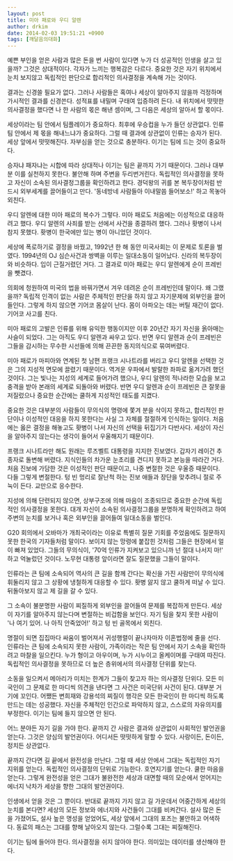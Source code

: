 ```yaml
---
layout: post
title: 미아 패로와 우디 알렌
author: drkim
date: 2014-02-03 19:51:21 +0900
tags: [깨달음의대화]
---
```

  


예쁜 부인을 얻은 사람과 많은 돈을 번 사람이 있다면 누가 더 성공적인 인생을 살고 있을까? 그것은 상대적이다. 각자가 느끼는 행복감은 다르다. 중요한 것은 자기 위치에서 눈치 보지않고 독립적인 판단으로 합리적인 의사결정을 계속해 가는 것이다.

  


결과는 신경쓸 필요가 없다. 그러나 사람들은 혹여나 세상이 알아주지 않을까 걱정하며 가시적인 결과를 신경쓴다. 성적표를 내밀며 구태여 입증하려 든다. 내 위치에서 떳떳한 의사결정을 했다면 나 한 사람의 몫은 해낸 셈이며, 그 다음은 세상의 알아서 할 몫이다. 

  


세상이라는 팀 안에서 팀플레이가 중요하다. 최후에 우승컵을 누가 들던 상관없다. 인류팀 안에서 제 몫을 해내느냐가 중요하다. 그럴 때 결과에 상관없이 인류는 승자가 된다. 세상 앞에서 떳떳해진다. 자부심을 얻는 것으로 충분하다. 이기는 팀에 드는 것이 중요하다.

  


승자냐 패자냐는 시합에 따라 상대적나 이기는 팀은 끝까지 가기 때문이다. 그러나 대부분 이를 실천하지 못한다. 불안해 하며 주변을 두리번거린다. 독립적인 의사결정을 못하고 자신이 소속된 의사결정그룹을 확인하려고 한다. 경덕왕의 귀를 본 복두장이처럼 반드시 외부세계를 끌어들이고 만다. '동네방네 사람들아 이내말씀 들어보소!' 하고 목놓아 외친다. 

  


우디 알렌에 대한 미아 패로의 복수가 그렇다. 미아 패로도 처음에는 이성적으로 대응하려고 했다. 우디 알렌의 사죄를 받는 선에서 사건을 종결하려 했다. 그러나 홧병이 나서 참지 못했다. 홧병이 한국에만 있는 병이 아니었던 것이다. 

  


세상에 폭로하기로 결정을 바꿨고, 1992년 한 해 동안 미국사회는 이 문제로 토론을 벌였다. 1994년의 OJ 심슨사건과 쌍벽을 이루는 일대소동이 일어났다. 신라의 복두장이와 비슷하다. 입이 근질거렸던 거다. 그 결과로 미아 패로는 우디 알렌에게 순이 프레빈을 뺏겼다. 

  


의회에 청원하여 미국의 법을 바꿔가면서 겨우 데려온 순이 프레빈인데 말이다. 왜 그랬을까? 독립적 인격이 없는 사람은 주체적인 판단을 하지 않고 자기문제에 외부인을 끌어들인다. 그렇게 하지 않으면 기어코 몸살이 난다. 몸이 아파오는 데는 버틸 재간이 없다. 기어코 사고를 친다. 

  


미아 패로의 고발은 인류를 위해 유익한 행동이지만 이후 20년간 자기 자신을 옭아매는 사슬이 되었다. 그는 아직도 우디 알렌과 싸우고 있다. 반면 우디 알렌과 순이 프레빈은 그들을 감시하는 무수한 시선들에 의해 끈끈한 동지의식으로 묶여버렸다.

  


미아 패로가 마피아와 연계된 첫 남편 프랭크 시나트라를 버리고 우디 알렌을 선택한 것은 그의 지성적 면모에 끌렸기 때문이다. 역겨운 우파에서 발랄한 좌파로 옮겨가려 했던 것이다. 그는 빛나는 지성의 세계로 들어가려 했으나, 우디 알렌의 적나라한 모습을 보고 충격을 받아 본래의 세계로 되돌아와 버렸다. 반면 우디 알렌과 순이 프레빈은 큰 잘못을 저질렀으나 중요한 순간에는 쿨하게 지성적인 태도를 지켰다.

  


중요한 것은 대부분의 사람들이 무의식의 명령에 쫓겨 분을 삭이지 못하고, 합리적인 판단이나 이성적인 대응을 하지 못한다는 사실 그 자체를 절절하게 인식하는 일이다. 처음에는 옳은 결정을 해놓고도 홧병이 나서 자신의 선택을 뒤집기가 다반사다. 세상이 자신을 알아주지 않는다는 생각이 들어서 우울해지기 때문이다. 

  


프랭크 시나트라만 해도 원래는 루즈벨트 대통령을 지지한 진보였다. 갑자기 레이건 추종자로 돌변해 버렸다. 지식인들의 차가운 눈초리를 견디지 못하고 본능을 따라간 거다. 처음 진보에 가담한 것은 이성적인 판단 때문이고, 나중 변절한 것은 우울증 때문이다. 다들 그렇게 변절한다. 텅 빈 멍리로 잘난척 하는 진보 애들과 장단을 맞추려니 절로 주눅이 든다. 교만으로 응수한다.

  


지성에 의해 단련되지 않으면, 상부구조에 의해 마음이 조종되므로 중요한 순간에 독립적인 의사결정을 못한다. 대개 자신이 소속된 의사결정그룹을 분명하게 확인하려고 하여 주변의 눈치를 보거나 혹은 외부인을 끌어들여 일대소동을 벌인다.

  


G20 회의에서 오바마가 개최국이라는 이유로 특별히 질문 기회를 주었음에도 질문하지 못한 한국의 기자들처럼 말이다. 보이지 않는 망령에 붙잡힌 것처럼 그들은 현장에서 얼이 빠져 있었다. 그들의 무의식이, '70억 인류가 지켜보고 있으니까 넌 절대 나서지 마!' 하고 억눌렀던 것이다. 노무현 대통령 앞이라면 잘도 질문했을 그들이 말이다.

  


인류라는 큰 팀에 소속되어 역사의 큰 길을 함께 간다는 확신을 가진 사람만이 무의식에 휘둘리지 않고 그 상황에 냉철하게 대응할 수 있다. 홧병 앓지 않고 쿨하게 떠날 수 있다. 뒤돌아보지 않고 제 길을 갈 수 있다.

  


그 소속이 불분명한 사람이 찌질하게 외부인을 끌어들여 문제를 복잡하게 만든다. 세상이 자기를 알아주지 않는다며 변절하는 비겁함을 보인다. 자기 팀을 찾지 못한 사람이 '나 여기 있어. 나 아직 안죽었어!' 하고 텅 빈 골목에서 외친다. 

  


명절이 되면 집집마다 싸움이 벌어져서 귀성행렬이 끝나자마자 이혼법정에 줄을 선다. 인류라는 큰 팀에 소속되지 못한 사람이, 가족이라는 작은 팀 안에서 자기 소속을 확인하려고 마찰을 일으킨다. 누가 형이고 아우이며, 누가 시누이고 올케이며를 구태여 따진다. 독립적인 의사결정을 못하므로 더 높은 층위에서의 의사결정 단위를 찾는다.

  


소동을 일으켜서 메아리가 미치는 한계가 그들이 찾고자 하는 의사결정 단위다. 모든 미국인이 그 문제로 한 마디씩 의견을 낸다면 그 사건은 미국단위 사건이 된다. 대부분 거기에 꼬인다. 어쨌든 변희재와 강용석의 찌질이 행각은 모든 한국인이 한 마디씩 하도록 만드는 데는 성공했다. 자신을 주체적인 인간으로 파악하지 않고, 스스로의 자유의지를 부정한다. 이기는 팀에 들지 않으면 안 된다. 

  


어느 분야든 자기 길을 가야 한다. 끝까지 간 사람은 결과와 상관없이 사회적인 발언권을 얻는다. 그것은 양심의 발언권이다. 어디서든 떳떳하게 말할 수 있다. 사랑이든, 돈이든, 정치든 상관없다. 

  


끝까지 간다면 길 끝에서 완전성을 만난다. 그럴 때 세상 안에서 그대는 독립적인 자기 지위를 얻는다. 독립적인 의사결정의 단위로 기능한다. 호연지기를 얻는다. 쿨한 마음을 얻는다. 그렇게 완전성을 얻은 그대가 불완전한 세상과 대면할 때의 모순에서 얻어지는 에너지 낙차가 세상을 향한 그대의 발언권이다. 

  


인생에서 얻을 것은 그 뿐이다. 반대로 끝까지 가지 않고 길 가운데서 어중간하게 세상의 눈치를 본다면? 세상의 모든 정보와 에너지와 사건들이 그대를 비켜간다. 설사 많은 돈을 가졌어도, 설사 높은 명성을 얻었어도, 세상 앞에서 그대의 포즈는 불안하고 어색하다. 동료의 패스는 그대를 향해 날아오지 않는다. 그럴수록 그대는 찌질해진다.

  


이기는 팀에 들어야 한다. 의사결정을 쉬지 않아야 한다. 의미있는 데이터를 생산해야 한다.